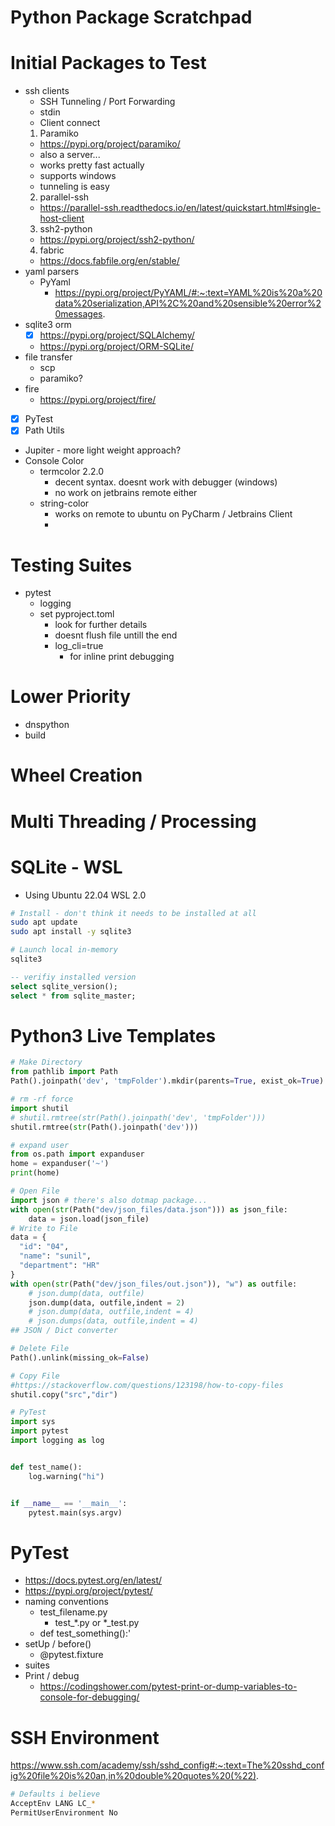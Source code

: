 # Python Package Scratchpad

# Initial Packages to Test
* ssh clients
  * SSH Tunneling / Port Forwarding
  * stdin
  * Client connect 
  1. Paramiko
    * https://pypi.org/project/paramiko/
    * also a server...
    * works pretty fast actually
    * supports windows
    * tunneling is easy
  2. parallel-ssh
    * https://parallel-ssh.readthedocs.io/en/latest/quickstart.html#single-host-client
  3. ssh2-python
    * https://pypi.org/project/ssh2-python/
  4. fabric
    * https://docs.fabfile.org/en/stable/
* yaml parsers
  * PyYaml
    * https://pypi.org/project/PyYAML/#:~:text=YAML%20is%20a%20data%20serialization,API%2C%20and%20sensible%20error%20messages.
* sqlite3 orm
  * [x] https://pypi.org/project/SQLAlchemy/
  * https://pypi.org/project/ORM-SQLite/
* file transfer
  * scp
  * paramiko?
* fire
  * https://pypi.org/project/fire/
* [x] PyTest
* [x] Path Utils
* Jupiter - more light weight approach?
* Console Color
  * termcolor 2.2.0
    * decent syntax. doesnt work with debugger (windows)
    * no work on jetbrains remote either
  * string-color
    * works on remote to ubuntu on PyCharm / Jetbrains Client
    * 

# Testing Suites
* pytest
  * logging
  * set pyproject.toml
    * look for further details
    * doesnt flush file untill the end
    * log_cli=true
      * for inline print debugging

# Lower Priority
* dnspython
* build

# Wheel Creation

# Multi Threading / Processing

# SQLite - WSL
* Using Ubuntu 22.04 WSL 2.0
```bash
# Install - don't think it needs to be installed at all
sudo apt update
sudo apt install -y sqlite3

# Launch local in-memory
sqlite3
```
```sql
-- verifiy installed version
select sqlite_version();
select * from sqlite_master;
```

# Python3 Live Templates
```python
# Make Directory
from pathlib import Path
Path().joinpath('dev', 'tmpFolder').mkdir(parents=True, exist_ok=True)

# rm -rf force
import shutil
# shutil.rmtree(str(Path().joinpath('dev', 'tmpFolder')))
shutil.rmtree(str(Path().joinpath('dev')))

# expand user
from os.path import expanduser
home = expanduser('~')
print(home)

# Open File
import json # there's also dotmap package...
with open(str(Path("dev/json_files/data.json"))) as json_file:
    data = json.load(json_file)
# Write to File
data = {
  "id": "04", 
  "name": "sunil", 
  "department": "HR"   
}
with open(str(Path("dev/json_files/out.json")), "w") as outfile:
    # json.dump(data, outfile)
    json.dump(data, outfile,indent = 2)
    # json.dump(data, outfile,indent = 4)
    # json.dumps(data, outfile,indent = 4)
## JSON / Dict converter

# Delete File
Path().unlink(missing_ok=False)

# Copy File
#https://stackoverflow.com/questions/123198/how-to-copy-files
shutil.copy("src","dir")

# PyTest
import sys
import pytest
import logging as log


def test_name():
    log.warning("hi")


if __name__ == '__main__':
    pytest.main(sys.argv)


```

# PyTest
* https://docs.pytest.org/en/latest/
* https://pypi.org/project/pytest/
* naming conventions
  * test_filename.py
    * test_*.py or *_test.py
  * def test_something():'
* setUp / before()
  * @pytest.fixture
* suites
* Print / debug
  * https://codingshower.com/pytest-print-or-dump-variables-to-console-for-debugging/

# SSH Environment
https://www.ssh.com/academy/ssh/sshd_config#:~:text=The%20sshd_config%20file%20is%20an,in%20double%20quotes%20(%22).
```bash
# Defaults i believe
AcceptEnv LANG LC_*
PermitUserEnvironment No
```